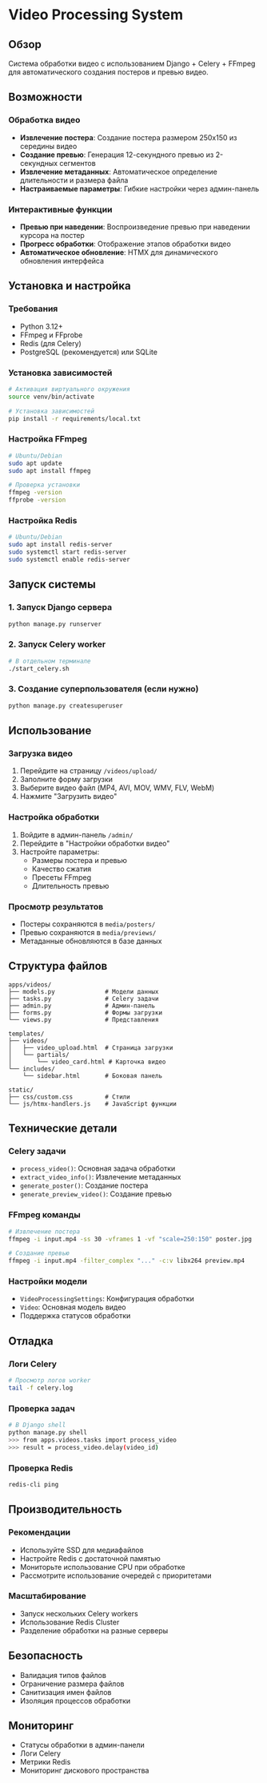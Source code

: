 # Video Processing System

## Обзор

Система обработки видео с использованием Django + Celery + FFmpeg для автоматического создания постеров и превью видео.

## Возможности

### Обработка видео
- **Извлечение постера**: Создание постера размером 250x150 из середины видео
- **Создание превью**: Генерация 12-секундного превью из 2-секундных сегментов
- **Извлечение метаданных**: Автоматическое определение длительности и размера файла
- **Настраиваемые параметры**: Гибкие настройки через админ-панель

### Интерактивные функции
- **Превью при наведении**: Воспроизведение превью при наведении курсора на постер
- **Прогресс обработки**: Отображение этапов обработки видео
- **Автоматическое обновление**: HTMX для динамического обновления интерфейса

## Установка и настройка

### Требования
- Python 3.12+
- FFmpeg и FFprobe
- Redis (для Celery)
- PostgreSQL (рекомендуется) или SQLite

### Установка зависимостей
```bash
# Активация виртуального окружения
source venv/bin/activate

# Установка зависимостей
pip install -r requirements/local.txt
```

### Настройка FFmpeg
```bash
# Ubuntu/Debian
sudo apt update
sudo apt install ffmpeg

# Проверка установки
ffmpeg -version
ffprobe -version
```

### Настройка Redis
```bash
# Ubuntu/Debian
sudo apt install redis-server
sudo systemctl start redis-server
sudo systemctl enable redis-server
```

## Запуск системы

### 1. Запуск Django сервера
```bash
python manage.py runserver
```

### 2. Запуск Celery worker
```bash
# В отдельном терминале
./start_celery.sh
```

### 3. Создание суперпользователя (если нужно)
```bash
python manage.py createsuperuser
```

## Использование

### Загрузка видео
1. Перейдите на страницу `/videos/upload/`
2. Заполните форму загрузки
3. Выберите видео файл (MP4, AVI, MOV, WMV, FLV, WebM)
4. Нажмите "Загрузить видео"

### Настройка обработки
1. Войдите в админ-панель `/admin/`
2. Перейдите в "Настройки обработки видео"
3. Настройте параметры:
   - Размеры постера и превью
   - Качество сжатия
   - Пресеты FFmpeg
   - Длительность превью

### Просмотр результатов
- Постеры сохраняются в `media/posters/`
- Превью сохраняются в `media/previews/`
- Метаданные обновляются в базе данных

## Структура файлов

```
apps/videos/
├── models.py              # Модели данных
├── tasks.py               # Celery задачи
├── admin.py               # Админ-панель
├── forms.py               # Формы загрузки
└── views.py               # Представления

templates/
├── videos/
│   ├── video_upload.html  # Страница загрузки
│   └── partials/
│       └── video_card.html # Карточка видео
└── includes/
    └── sidebar.html       # Боковая панель

static/
├── css/custom.css         # Стили
└── js/htmx-handlers.js    # JavaScript функции
```

## Технические детали

### Celery задачи
- `process_video()`: Основная задача обработки
- `extract_video_info()`: Извлечение метаданных
- `generate_poster()`: Создание постера
- `generate_preview_video()`: Создание превью

### FFmpeg команды
```bash
# Извлечение постера
ffmpeg -i input.mp4 -ss 30 -vframes 1 -vf "scale=250:150" poster.jpg

# Создание превью
ffmpeg -i input.mp4 -filter_complex "..." -c:v libx264 preview.mp4
```

### Настройки модели
- `VideoProcessingSettings`: Конфигурация обработки
- `Video`: Основная модель видео
- Поддержка статусов обработки

## Отладка

### Логи Celery
```bash
# Просмотр логов worker
tail -f celery.log
```

### Проверка задач
```bash
# В Django shell
python manage.py shell
>>> from apps.videos.tasks import process_video
>>> result = process_video.delay(video_id)
```

### Проверка Redis
```bash
redis-cli ping
```

## Производительность

### Рекомендации
- Используйте SSD для медиафайлов
- Настройте Redis с достаточной памятью
- Мониторьте использование CPU при обработке
- Рассмотрите использование очередей с приоритетами

### Масштабирование
- Запуск нескольких Celery workers
- Использование Redis Cluster
- Разделение обработки на разные серверы

## Безопасность

- Валидация типов файлов
- Ограничение размера файлов
- Санитизация имен файлов
- Изоляция процессов обработки

## Мониторинг

- Статусы обработки в админ-панели
- Логи Celery
- Метрики Redis
- Мониторинг дискового пространства
